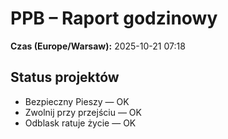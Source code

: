 # PPB – Raport godzinowy
**Czas (Europe/Warsaw):** 2025-10-21 07:18

## Status projektów
- Bezpieczny Pieszy — OK
- Zwolnij przy przejściu — OK
- Odblask ratuje życie — OK

